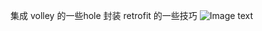 集成 volley 的一些hole 封装 retrofit 的一些技巧
![Image text](https://raw.github.com/ationgithub/retrofit-okhttp-volley_hole/blob/master/img-folder/20160820085753815.jpg)
